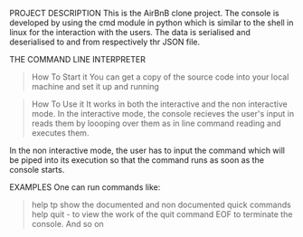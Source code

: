 PROJECT DESCRIPTION
This is the AirBnB clone project. The console is developed by using the cmd module in python which is similar to the shell in linux for the interaction with the users.
The data is serialised and deserialised to and from respectively thr JSON file.


THE COMMAND LINE INTERPRETER
>How To Start it
You can get a copy of the source code into your local machine and set it up and running

>How To Use it
It works in both the interactive and the non interactive mode.
In the interactive mode, the console recieves the user's input in reads them by loooping over them as in line command reading and executes them.

In the non interactive mode, the user has to input the command which will be piped into its execution so that the command runs as soon as the console starts.


EXAMPLES
One can run commands like:
> help tp show the documented and non documented quick commands
> help quit - to view the work of the quit command
> EOF to terminate the console.
> And so on
